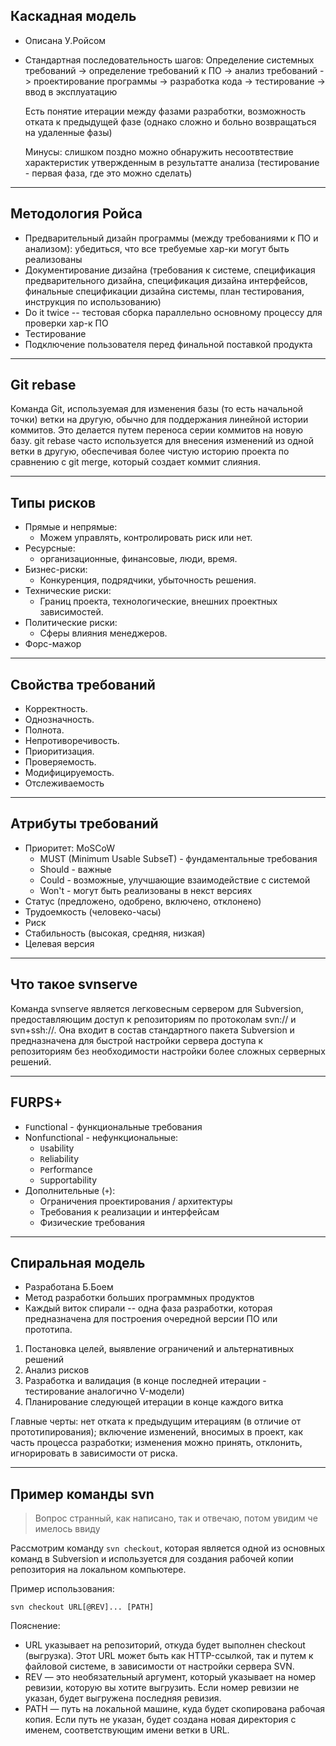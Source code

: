 ## Каскадная модель

- Описана У.Ройсом
- Стандартная последовательность шагов:
  Определение системных требований -> определение требований к ПО -> анализ требований -> проектирование программы -> разработка кода -> тестирование -> ввод в эксплуатацию

  Есть понятие итерации между фазами разработки, возможность отката к предыдущей фазе (однако сложно и больно возвращаться на удаленные фазы)

  Минусы: слишком поздно можно обнаружить несоотвтествие характеристик утвержденным в результатте анализа (тестирование - первая фаза, где это можно сделать)

<hr>

## Методология Ройса

- Предварительный дизайн программы (между требованиями к ПО и анализом): убедиться, что все требуемые хар-ки могут быть реализованы
- Документирование дизайна (требования к системе, спецификация предварительного дизайна, спецификация дизайна интерфейсов, финальные спецификации дизайна системы, план тестирования, инструкция по использованию)
- Do it twice -- тестовая сборка параллельно основному процессу для проверки хар-к ПО
- Тестирование
- Подключение пользователя перед финальной поставкой продукта

<hr>

## Git rebase

  Команда Git, используемая для изменения базы (то есть начальной точки) ветки на другую, обычно для поддержания линейной истории коммитов. Это делается путем переноса серии коммитов на новую базу.
  git rebase часто используется для внесения изменений из одной ветки в другую, обеспечивая более чистую историю проекта по сравнению с git merge, который создает коммит слияния.
<hr>

## Типы рисков
- Прямые и непрямые:
  - Можем управлять, контролировать риск или нет.
- Ресурсные:
  - организационные, финансовые, люди, время.
- Бизнес-риски:
  - Конкуренция, подрядчики, убыточность решения.
- Технические риски:
  - Границ проекта, технологические, внешних проектных зависимостей.
- Политические риски:
  - Сферы влияния менеджеров.
- Форс-мажор
<hr>

## Свойства требований
- Корректность.
- Однозначность.
- Полнота.
- Непротиворечивость.
- Приоритизация.
- Проверяемость.
- Модифицируемость.
- Отслеживаемость
<hr>

## Атрибуты требований
- Приоритет: MoSCoW
  - MUST (Minimum Usable SubseT) - фундаментальные требования
  - Should - важные
  - Could - возможные, улучшающие взаимодействие с системой
  - Won't - могут быть реализованы в некст версиях
- Статус (предложено, одобрено, включено, отклонено)
- Трудоемкость (человеко-часы)
- Риск
- Стабильность (высокая, средняя, низкая)
- Целевая версия
<hr>

## Что такое svnserve

Команда svnserve является легковесным сервером для Subversion, предоставляющим доступ к репозиториям по протоколам svn:// и svn+ssh://. Она входит в состав стандартного пакета Subversion 
и предназначена для быстрой настройки сервера доступа к репозиториям без необходимости настройки более сложных серверных решений.
<hr>

## FURPS+ 
- `F`unctional - функциональные требования
- Nonfunctional - нефункциональные:
  - `U`sability
  - `R`eliability
  - `P`erformance
  - `S`upportability
- Дополнительные (`+`):
  - Ограничения проектирования / архитектуры
  - Требования к реализации и интерфейсам
  - Физические требования
<hr>

## Спиральная модель
- Разработана Б.Боем
- Метод разработки больших программных продуктов
- Каждый виток спирали -- одна фаза разработки, которая предназначена для построения очередной версии ПО или прототипа.

1. Постановка целей, выявление ограничений и альтернативных решений
2. Анализ рисков
3. Разработка и валидация (в конце последней итерации - тестирование аналогично V-модели)
4. Планирование следующей итерации в конце каждого витка

Главные черты: нет отката к предыдущим итерациям (в отличие от прототипирования); включение изменений, вносимых в проект, как часть процесса разработки; изменения можно принять, отклонить, игнорировать в зависимости от риска.
<hr>

## Пример команды svn

> Вопрос странный, как написано, так и отвечаю, потом увидим че имелось ввиду

Рассмотрим команду `svn checkout`, которая является одной из основных команд в Subversion и используется для создания рабочей копии репозитория на локальном компьютере.

Пример использования:

```
svn checkout URL[@REV]... [PATH]
```

Пояснение:

- URL указывает на репозиторий, откуда будет выполнен checkout (выгрузка). Этот URL может быть как HTTP-ссылкой, так и путем к файловой системе, в зависимости от настройки сервера SVN.
- REV — это необязательный аргумент, который указывает на номер ревизии, которую вы хотите выгрузить. Если номер ревизии не указан, будет выгружена последняя ревизия.
- PATH — путь на локальной машине, куда будет скопирована рабочая копия. Если путь не указан, будет создана новая директория с именем, соответствующим имени ветки в URL.
